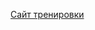 [Сайт тренировки](https://yandex.ru/yaintern/algorithm-training_1?utm_campaign=training4&utm_content=reg&utm_medium=email&utm_source=mindbox)
